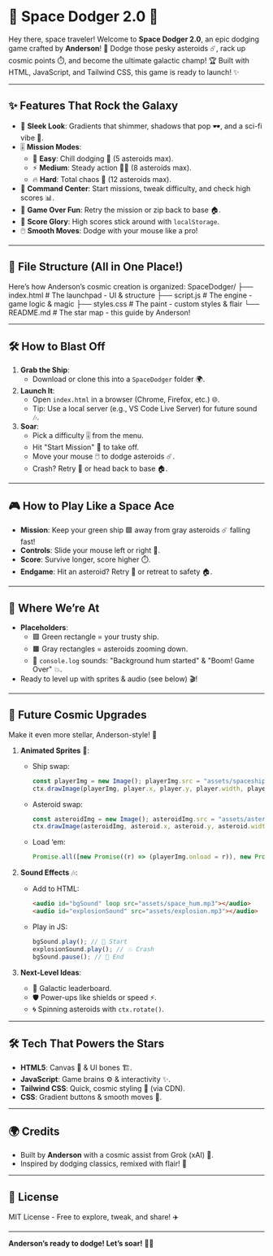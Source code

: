 # 🚀 Space Dodger 2.0 🌌

Hey there, space traveler! Welcome to **Space Dodger 2.0**, an epic dodging game crafted by **Anderson**! 🌠 Dodge those pesky asteroids ☄️, rack up cosmic points ⏱️, and become the ultimate galactic champ! 🏆 Built with HTML, JavaScript, and Tailwind CSS, this game is ready to launch! ✨

---

## ✨ Features That Rock the Galaxy
- 🌈 **Sleek Look**: Gradients that shimmer, shadows that pop 🕶️, and a sci-fi vibe 🚀.
- 🎚️ **Mission Modes**: 
  - 🌟 **Easy**: Chill dodging 🐢 (5 asteroids max).
  - ⚡ **Medium**: Steady action 🏃‍♂️ (8 asteroids max).
  - 🔥 **Hard**: Total chaos 💨 (12 asteroids max).
- 🚀 **Command Center**: Start missions, tweak difficulty, and check high scores 📊.
- 🔄 **Game Over Fun**: Retry the mission or zip back to base 🏠.
- 🏅 **Score Glory**: High scores stick around with `localStorage`.
- 🖱️ **Smooth Moves**: Dodge with your mouse like a pro!

---

## 📂 File Structure (All in One Place!)
Here’s how Anderson’s cosmic creation is organized:
SpaceDodger/ 
├── index.html    #  The launchpad - UI & structure
├── script.js     #  The engine - game logic & magic
├── styles.css    #  The paint - custom styles & flair
└── README.md     #  The star map - this guide by Anderson!


---

## 🛠️ How to Blast Off
1. **Grab the Ship**:
   - Download or clone this into a `SpaceDodger` folder 🌍.
2. **Launch It**:
   - Open `index.html` in a browser (Chrome, Firefox, etc.) 🌐.
   - Tip: Use a local server (e.g., VS Code Live Server) for future sound 🎶.
3. **Soar**:
   - Pick a difficulty 🎚️ from the menu.
   - Hit "Start Mission" 🚀 to take off.
   - Move your mouse 🖱️ to dodge asteroids ☄️.
   - Crash? Retry 🔄 or head back to base 🏠.

---

## 🎮 How to Play Like a Space Ace
- **Mission**: Keep your green ship 🟩 away from gray asteroids ☄️ falling fast!
- **Controls**: Slide your mouse left or right 🌠.
- **Score**: Survive longer, score higher ⏱️.
- **Endgame**: Hit an asteroid? Retry 🔄 or retreat to safety 🏠.

---

## 🌟 Where We’re At
- **Placeholders**:
  - 🟩 Green rectangle = your trusty ship.
  - 🟫 Gray rectangles = asteroids zooming down.
  - 🎵 `console.log` sounds: "Background hum started" & "Boom! Game Over" 💥.
- Ready to level up with sprites & audio (see below) 🎬!

---

## 🚀 Future Cosmic Upgrades
Make it even more stellar, Anderson-style! 🌌

1. **Animated Sprites** 🎨:
   - Ship swap:
     ```javascript
     const playerImg = new Image(); playerImg.src = "assets/spaceship.png";
     ctx.drawImage(playerImg, player.x, player.y, player.width, player.height);
     ```
   - Asteroid swap:
     ```javascript
     const asteroidImg = new Image(); asteroidImg.src = "assets/asteroid.png";
     ctx.drawImage(asteroidImg, asteroid.x, asteroid.y, asteroid.width, asteroid.height);
     ```
   - Load ‘em:
     ```javascript
     Promise.all([new Promise((r) => (playerImg.onload = r)), new Promise((r) => (asteroidImg.onload = r))]).then(() => update());
     ```

2. **Sound Effects** 🎶:
   - Add to HTML:
     ```html
     <audio id="bgSound" loop src="assets/space_hum.mp3"></audio>
     <audio id="explosionSound" src="assets/explosion.mp3"></audio>
     ```
   - Play in JS:
     ```javascript
     bgSound.play(); // 🚀 Start
     explosionSound.play(); // 💥 Crash
     bgSound.pause(); // 🌌 End
     ```

3. **Next-Level Ideas**:
   - 🏅 Galactic leaderboard.
   - 🛡️ Power-ups like shields or speed ⚡.
   - 🌀 Spinning asteroids with `ctx.rotate()`.

---

## 🛠️ Tech That Powers the Stars
- **HTML5**: Canvas 🎨 & UI bones 🏗️.
- **JavaScript**: Game brains ⚙️ & interactivity ✨.
- **Tailwind CSS**: Quick, cosmic styling 🎀 (via CDN).
- **CSS**: Gradient buttons & smooth moves 🌈.

---

## 🌍 Credits
- Built by **Anderson** with a cosmic assist from Grok (xAI) 🤖.
- Inspired by dodging classics, remixed with flair! 🎉

---

## 📜 License
MIT License - Free to explore, tweak, and share! ✈️

---

**Anderson’s ready to dodge! Let’s soar!** 🚀✨